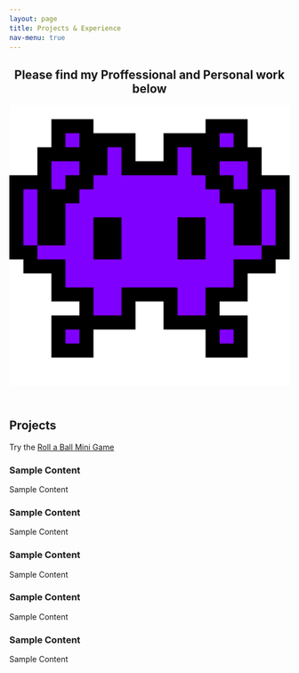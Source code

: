 ```yaml
---
layout: page
title: Projects & Experience
nav-menu: true
---
```


<!-- Main -->
<div id="main" class="alt">

<!-- One -->
<section id="one">
	<div class="inner">
		<header class="major">
			<h1>Please find my Proffessional and Personal work below</h1>
			<div class="3u" style="text-align: center;"><span class="image fit"><img src="assets/images/invader.png" alt="" /></span></div>
		</header>

<h2 id="content">Projects</h2>
<p>Try the <a href="https://luisfernandezjr.com/unity/index.html">Roll a Ball Mini Game</a> </p>
<div class="row">
	<div class="6u 12u$(small)">
		<h3>Sample Content</h3>
		<p>Sample Content</p>
	</div>
	<div class="6u$ 12u$(small)">
		<h3>Sample Content</h3>
		<p>Sample Content</p>
	</div>
	<!-- Break -->
	<div class="4u 12u$(medium)">
		<h3>Sample Content</h3>
		<p>Sample Content</p>
	</div>
	<div class="4u 12u$(medium)">
		<h3>Sample Content</h3>
		<p>Sample Content</p>
	</div>
	<div class="4u$ 12u$(medium)">
		<h3>Sample Content</h3>
		<p>Sample Content</p>
	</div>
</div>

</div>
